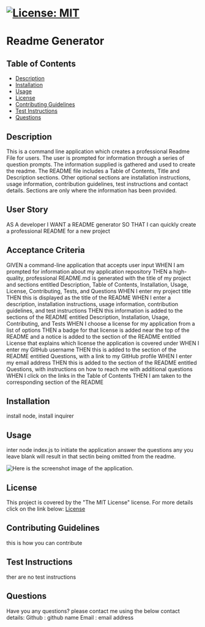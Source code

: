 
  # [![License: MIT](https://img.shields.io/badge/License-MIT-yellow.svg)](https://opensource.org/licenses/MIT)

  # Readme Generator

  ## Table of Contents
 - [Description](#description)
 - [Installation](#installation)
 - [Usage](#usage)
 - [License](#license)
 - [Contributing Guidelines](#contributing-guidelines)
 - [Test Instructions](#test-instructions)
 - [Questions](#questions)
  
  ## Description
  This is a command line application which creates a professional Readme File for users. The user is prompted for information through a series of question prompts. The information supplied is gathered and used to create the readme. The README file includes a Table of Contents, Title and Description sections. Other optional sections are installation instructions, usage information, contribution guidelines, test instructions and contact details. Sections are only where the information has been provided.

  ## User Story
  AS A developer
  I WANT a README generator
  SO THAT I can quickly create a professional README for a new project

  ## Acceptance Criteria
  GIVEN a command-line application that accepts user input
  WHEN I am prompted for information about my application repository
  THEN a high-quality, professional README.md is generated with the title of my project and sections entitled Description, Table of Contents, Installation, Usage, License, Contributing, Tests, and Questions
  WHEN I enter my project title
  THEN this is displayed as the title of the README
  WHEN I enter a description, installation instructions, usage information, contribution guidelines, and test instructions
  THEN this information is added to the sections of the README entitled Description, Installation, Usage, Contributing, and Tests
  WHEN I choose a license for my application from a list of options
  THEN a badge for that license is added near the top of the README and a notice is added to the section of the README entitled License that explains which license the application is covered under
  WHEN I enter my GitHub username
  THEN this is added to the section of the README entitled Questions, with a link to my GitHub profile
  WHEN I enter my email address
  THEN this is added to the section of the README entitled Questions, with instructions on how to reach me with additional questions
  WHEN I click on the links in the Table of Contents
  THEN I am taken to the corresponding section of the README

  ## Installation
  install node, install inquirer
  
  ## Usage
  inter node index.js to initiate the application
answer the questions
any you leave blank will result in that sectin being omitted from the readme.

![Here is the screenshot image of the application.](./utils/screenshot.png)


  
  ## License
  This project is covered by the "The MIT License" license.
  For more details click on the link below:
  [License](https://opensource.org/licenses/MIT)
  
  ## Contributing Guidelines
  this is how you can contribute
  
  ## Test Instructions
  ther are no test instructions
  
  ## Questions
 Have you any questions? please contact me using the below contact details:
 Github : github name Email : email address
  